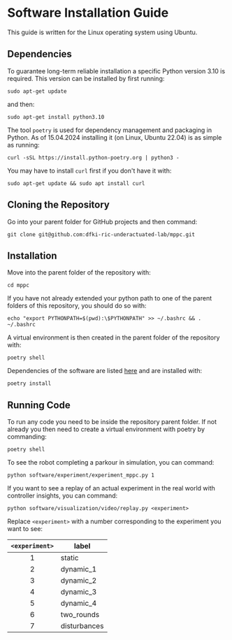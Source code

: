 # Software Installation Guide

This guide is written for the Linux operating system using Ubuntu.

## Dependencies #
To guarantee long-term reliable installation a specific Python version 3.10 is required. This version can be installed by first running:
```
sudo apt-get update
```
and then:
```
sudo apt-get install python3.10
```
The tool `poetry` is used for dependency management and packaging in Python. As of 15.04.2024 installing it (on Linux, Ubuntu 22.04) is as simple as running:
```
curl -sSL https://install.python-poetry.org | python3 -
```
You may have to install `curl` first if you don't have it with:
```
sudo apt-get update && sudo apt install curl
```

## Cloning the Repository #
Go into your parent folder for GitHub projects and then command:
```
git clone git@github.com:dfki-ric-underactuated-lab/mppc.git
```

## Installation #
Move into the parent folder of the repository with:
```
cd mppc
```
If you have not already extended your python path to one of the parent folders of this repository, you should do so with:
```
echo "export PYTHONPATH=$(pwd):\$PYTHONPATH" >> ~/.bashrc && . ~/.bashrc
```
A virtual environment is then created in the parent folder of the repository with: 
```
poetry shell
```
Dependencies of the software are listed [here](../../pyproject.toml) and are installed with:
```
poetry install
```

## Running Code #

To run any code you need to be inside the repository parent folder. If not already you then need to create a virtual environment with poetry by commanding:
```
poetry shell
```
To see the robot completing a parkour in simulation, you can command:
```
python software/experiment/experiment_mppc.py 1
```
If you want to see a replay of an actual experiment in the real world with controller insights, you can command:
```
python software/visualization/video/replay.py <experiment>
```
Replace `<experiment>` with a number corresponding to the experiment you want to see:

| `<experiment>` | label        |
| :------------: | ------------ |
|       1        | static       |
|       2        | dynamic_1    |
|       3        | dynamic_2    |
|       4        | dynamic_3    |
|       5        | dynamic_4    |
|       6        | two_rounds   |
|       7        | disturbances |
